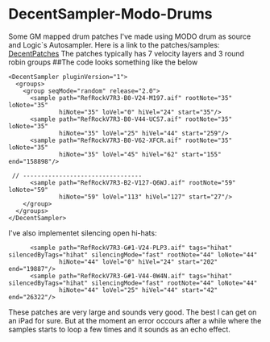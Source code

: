 # DecentSampler-Modo-Drums
Some GM mapped drum patches I've made using MODO drum as source and Logic`s Autosampler.
Here is a link to the patches/samples: [DecentPatches](https://www.jottacloud.com/s/2808382b0e52daa4ceca4a273a448d0a12f)
The patches typically has 7 velocity layers and 3 round robin groups
##The code looks something like the below

```
<DecentSampler pluginVersion="1">
  <groups>
    <group seqMode="random" release="2.0">
      <sample path="RefRockV7R3-B0-V24-M197.aif" rootNote="35" loNote="35"
              hiNote="35" loVel="0" hiVel="24" start="35"/>
      <sample path="RefRockV7R3-B0-V44-UCS7.aif" rootNote="35" loNote="35"
              hiNote="35" loVel="25" hiVel="44" start="259"/>
      <sample path="RefRockV7R3-B0-V62-XFCR.aif" rootNote="35" loNote="35"
              hiNote="35" loVel="45" hiVel="62" start="155" end="158898"/>
              
 // --------------------------------- 
      <sample path="RefRockV7R3-B2-V127-Q6WJ.aif" rootNote="59" loNote="59"
              hiNote="59" loVel="113" hiVel="127" start="27"/>
    </group>
  </groups>
</DecentSampler>
```
I've also implementet silencing open hi-hats:
```
      <sample path="RefRockV7R3-G#1-V24-PLP3.aif" tags="hihat" silencedByTags="hihat" silencingMode="fast" rootNote="44" loNote="44"
              hiNote="44" loVel="0" hiVel="24" start="202" end="19887"/>
      <sample path="RefRockV7R3-G#1-V44-0W4N.aif" tags="hihat" silencedByTags="hihat" silencingMode="fast" rootNote="44" loNote="44"
              hiNote="44" loVel="25" hiVel="44" start="42" end="26322"/>
```


These patches are very large and sounds very good. The best I can get on an iPad for sure. But at the moment an error occours after a while where the samples starts to loop a few times and it sounds as an echo effect.
